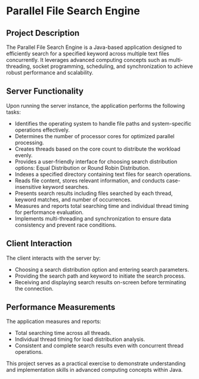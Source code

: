 # Parallel File Search Engine

## Project Description
The Parallel File Search Engine is a Java-based application designed to efficiently search for a specified keyword across multiple text files concurrently. It leverages advanced computing concepts such as multi-threading, socket programming, scheduling, and synchronization to achieve robust performance and scalability.

## Server Functionality
Upon running the server instance, the application performs the following tasks:
- Identifies the operating system to handle file paths and system-specific operations effectively.
- Determines the number of processor cores for optimized parallel processing.
- Creates threads based on the core count to distribute the workload evenly.
- Provides a user-friendly interface for choosing search distribution options: Equal Distribution or Round Robin Distribution.
- Indexes a specified directory containing text files for search operations.
- Reads file content, stores relevant information, and conducts case-insensitive keyword searches.
- Presents search results including files searched by each thread, keyword matches, and number of occurrences.
- Measures and reports total searching time and individual thread timing for performance evaluation.
- Implements multi-threading and synchronization to ensure data consistency and prevent race conditions.

## Client Interaction
The client interacts with the server by:
- Choosing a search distribution option and entering search parameters.
- Providing the search path and keyword to initiate the search process.
- Receiving and displaying search results on-screen before terminating the connection.

## Performance Measurements
The application measures and reports:
- Total searching time across all threads.
- Individual thread timing for load distribution analysis.
- Consistent and complete search results even with concurrent thread operations.

This project serves as a practical exercise to demonstrate understanding and implementation skills in advanced computing concepts within Java.
